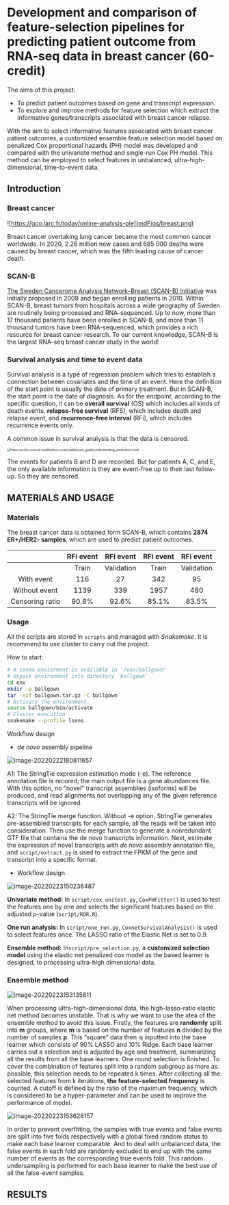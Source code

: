 # Development and comparison of feature-selection pipelines for predicting patient outcome from RNA-seq data in breast cancer (60-credit)

The aims of this project:

* To predict patient outcomes based on gene and transcript expression.
* To explore and improve methods for feature selection which extract the informative genes/transcripts associated with breast cancer relapse.

With the aim to select informative features associated with breast cancer patient outcomes, a customized ensemble feature selection model based on penalized Cox proportional hazards (PH) model was developed and compared with the univariate method and single-run Cox PH model. This method can be employed to select features in unbalanced, ultra-high-dimensional, time-to-event data.

## Introduction

### Breast cancer

![https://gco.iarc.fr/today/online-analysis-pie](mdFigs/breast.png)

Breast cancer overtaking lung cancer became the most common cancer worldwide. In 2020, 2.26 million new cases and 685 000 deaths were caused by breast cancer, which was the fifth leading cause of cancer death.

### SCAN-B

[The Sweden Cancerome Analysis Network–Breast (SCAN-B) Initiative](https://pubmed.ncbi.nlm.nih.gov/25722745/)  was initially proposed in 2009 and began enrolling patients in 2010. Within SCAN-B, breast tumors from hospitals across a wide geography of Sweden are routinely being processed and RNA-sequenced. Up to now, more than 17 thousand patients have been enrolled in SCAN-B, and more than 11 thousand tumors have been RNA-sequenced, which provides a rich resource for breast cancer research. To our current knowledge, SCAN-B is the largest RNA-seq breast cancer study in the world!

### Survival analysis and time to event data

Survival analysis is a type of regression problem which tries to establish a connection between covariates and the time of an event. Here the definition of the start point is usually the date of primary treatment. But in SCAN-B, the start point is the date of diagnosis. As for the endpoint, according to the specific question, it can be **overall survival**  (OS) which includes all kinds of death events, **relapse-free survival** (RFS), which includes death and relapse event, and **recurrence-free interval** (RFi), which includes recurrence events only. 

A common issue in survival analysis is that the data is censored.

<img src="mdFigs/censored_data.png" alt="https://scikit-survival.readthedocs.io/en/stable/user_guide/understanding_predictions.html" style="zoom:50%;" />

The events for patients B and D are recorded. But for patients A, C, and E, the only available information is they are event-free up to their last follow-up. So they are censored.

## MATERIALS AND USAGE

### Materials

The breast cancer data is obtained form SCAN-B, which contains **2874 ER+/HER2- samples**, which are used to predict patient outcomes.

|                 | **RFi event** | **RFi event** | **RFi event** | **RFi event** |
| :-------------: | :-----------: | :-----------: | :-----------: | :-----------: |
|                 |     Train     |  Validation   |     Train     |  Validation   |
|   With event    |      116      |      27       |      342      |      95       |
|  Without event  |     1139      |      339      |     1957      |      480      |
| Censoring ratio |     90.8%     |     92.6%     |     85.1%     |     83.5%     |

### Usage

All the scripts are stored in `scripts` and managed with *Snakemake*.  It is recommend to use cluster to carry out the project.

How to start:

```bash
# A conda enviorment is available in '/env/ballgown'
# Unpack environment into directory `ballgown`
cd env
mkdir -p ballgown
tar -xzf ballgown.tar.gz -C ballgown
# Activate the environment.
source ballgown/bin/activate
# Cluster execution
snakemake --profile lsens
```

Workflow design

* *de novo* assembly pipeline

![image-20220222180811657](mdFigs/workflow1.png)



A1: The StringTie expression estimation mode (-e). The reference annotation file is recored, the main output file is a gene abundances file. With this option, no "novel" transcript assemblies (isoforms) will be produced, and read alignments not overlapping any of the given reference transcripts will be ignored.

A2: The StringTie merge function. Without -e option, StringTie generates pre-assembled transcripts for each sample, all the reads will be taken into consideration. Then use the merge function to generate a nonredundant GTF file that contains the de novo transcripts information. Next, estimate the expression of novel transcripts with *de novo* assembly annotation file, and `script/extract.py` is used to extract the FPKM of the gene and transcript into a specific format.

* Workflow design

![image-20220223150236487](mdFigs/workflow2.png)

**Univariate method:** In `script/cox_unitest.py`, `CoxPHFitter()` is used to test the features one by one and selects the significant features based on the adjusted p-value (`script/RDR.R`).

**One run analysis:** In  `script/one_run.py`, `CoxnetSurvivalAnalysis()` is used to select features once. The LASSO ratio of the Elastic Net is set to 0.9.

**Ensemble method:** In`script/pre_selection.py`,   a **customized selection model** using the elastic net penalized cox model as the based learner is designed, to processing ultra-high dimensional data.

### Ensemble method

![image-20220223153135811](mdFigs/ens.png)

When processing ultra-high-dimensional data, the high-lasso-ratio elastic net method becomes unstable. That is why we want to use the idea of the ensemble method to avoid this issue. Firstly, the features are **randomly** split into **m** groups, where **m** is based on the number of features **n** divided by the number of samples **p**. This “square” data then is inputted into the base learner which consists of 90% LASSO and 10% Ridge. Each base learner carries out a selection and is adjusted by age and treatment, summarizing all the results from all the base learners. One round selection is finished. To cover the combination of features split into a random subgroup as more as possible, this selection needs to be repeated k times. After collecting all the selected features from k iterations, **the feature-selected frequency** is counted. A cutoff is defined by the ratio of the maximum frequency, which is considered to be a hyper-parameter and can be used to improve the performance of model.

![image-20220223153628157](mdFigs/overfitting.png)

In order to prevent overfitting, the samples with true events and false events are split into five folds respectively with a global fixed random status to make each base learner comparable. And to deal with unbalanced data, the false events in each fold are randomly excluded to end up with the same number of events as the corresponding true events fold. This random undersampling is performed for each base learner to make the best use of all the false-event samples. 

## RESULTS





